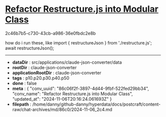 # [Refactor Restructure.js into Modular Class](https://claude.ai/chat/86c06f2f-3897-4d44-9fbf-522fed29bb34)

2c46b7b5-c730-43cb-a986-36e0fbdc2e8b

how do i run these, like 
import { restructureJson } from './restructure.js';
await restructureJson();

---

* **dataDir** : src/applications/claude-json-converter/data
* **rootDir** : claude-json-converter
* **applicationRootDir** : claude-json-converter
* **tags** : p10.p20.p30.p40.p50
* **done** : false
* **meta** : {
  "conv_uuid": "86c06f2f-3897-4d44-9fbf-522fed29bb34",
  "conv_name": "Refactor Restructure.js into Modular Class",
  "updated_at": "2024-11-06T20:16:24.061693Z"
}
* **filepath** : /home/danny/github-danny/hyperdata/docs/postcraft/content-raw/chat-archives/md/86c0/2024-11-06_2c4.md